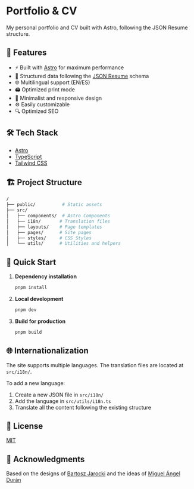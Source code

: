 # Portfolio & CV

My personal portfolio and CV built with Astro, following the JSON Resume structure.

## 🚀 Features

- ⚡️ Built with [Astro](https://astro.build/) for maximum performance
- 📝 Structured data following the [JSON Resume](https://jsonresume.org/) schema
- 🌐 Multilingual support (EN/ES)
- 🖨️ Optimized print mode
- 🎨 Minimalist and responsive design
- ⚙️ Easily customizable
- 🔍 Optimized SEO

## 🛠️ Tech Stack

- [Astro](https://astro.build/)
- [TypeScript](https://www.typescriptlang.org/)
- [Tailwind CSS](https://tailwindcss.com/)

## 🏗️ Project Structure

```bash
/
├── public/          # Static assets
├── src/
│   ├── components/  # Astro Components
│   ├── i18n/       # Translation files
│   ├── layouts/    # Page templates
│   ├── pages/      # Site pages
│   ├── styles/     # CSS Styles
│   └── utils/      # Utilities and helpers
```

## 🚀 Quick Start

1. **Dependency installation**

   ```bash
   pnpm install
   ```

2. **Local development**

   ```bash
   pnpm dev
   ```

3. **Build for production**

   ```bash
   pnpm build
   ```

## 🌐 Internationalization

The site supports multiple languages. The translation files are located at `src/i18n/`.

To add a new language:

1. Create a new JSON file in `src/i18n/`
2. Add the language in `src/utils/i18n.ts`
3. Translate all the content following the existing structure

## 📝 License

[MIT](./LICENSE)

## 🙏 Acknowledgments

Based on the designs of [Bartosz Jarocki](https://github.com/BartoszJarocki/cv) and the ideas of [Miguel Ángel Durán](https://github.com/midudev)
